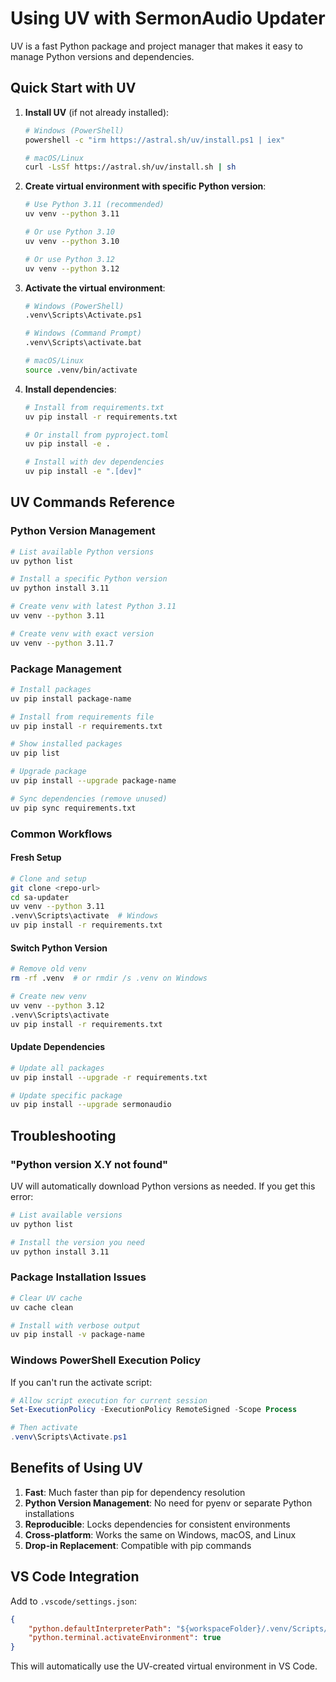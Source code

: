 # Using UV with SermonAudio Updater

UV is a fast Python package and project manager that makes it easy to manage Python versions and dependencies.

## Quick Start with UV

1. **Install UV** (if not already installed):
   ```bash
   # Windows (PowerShell)
   powershell -c "irm https://astral.sh/uv/install.ps1 | iex"
   
   # macOS/Linux
   curl -LsSf https://astral.sh/uv/install.sh | sh
   ```

2. **Create virtual environment with specific Python version**:
   ```bash
   # Use Python 3.11 (recommended)
   uv venv --python 3.11
   
   # Or use Python 3.10
   uv venv --python 3.10
   
   # Or use Python 3.12
   uv venv --python 3.12
   ```

3. **Activate the virtual environment**:
   ```bash
   # Windows (PowerShell)
   .venv\Scripts\Activate.ps1
   
   # Windows (Command Prompt)
   .venv\Scripts\activate.bat
   
   # macOS/Linux
   source .venv/bin/activate
   ```

4. **Install dependencies**:
   ```bash
   # Install from requirements.txt
   uv pip install -r requirements.txt
   
   # Or install from pyproject.toml
   uv pip install -e .
   
   # Install with dev dependencies
   uv pip install -e ".[dev]"
   ```

## UV Commands Reference

### Python Version Management
```bash
# List available Python versions
uv python list

# Install a specific Python version
uv python install 3.11

# Create venv with latest Python 3.11
uv venv --python 3.11

# Create venv with exact version
uv venv --python 3.11.7
```

### Package Management
```bash
# Install packages
uv pip install package-name

# Install from requirements file
uv pip install -r requirements.txt

# Show installed packages
uv pip list

# Upgrade package
uv pip install --upgrade package-name

# Sync dependencies (remove unused)
uv pip sync requirements.txt
```

### Common Workflows

#### Fresh Setup
```bash
# Clone and setup
git clone <repo-url>
cd sa-updater
uv venv --python 3.11
.venv\Scripts\activate  # Windows
uv pip install -r requirements.txt
```

#### Switch Python Version
```bash
# Remove old venv
rm -rf .venv  # or rmdir /s .venv on Windows

# Create new venv
uv venv --python 3.12
.venv\Scripts\activate
uv pip install -r requirements.txt
```

#### Update Dependencies
```bash
# Update all packages
uv pip install --upgrade -r requirements.txt

# Update specific package
uv pip install --upgrade sermonaudio
```

## Troubleshooting

### "Python version X.Y not found"
UV will automatically download Python versions as needed. If you get this error:
```bash
# List available versions
uv python list

# Install the version you need
uv python install 3.11
```

### Package Installation Issues
```bash
# Clear UV cache
uv cache clean

# Install with verbose output
uv pip install -v package-name
```

### Windows PowerShell Execution Policy
If you can't run the activate script:
```powershell
# Allow script execution for current session
Set-ExecutionPolicy -ExecutionPolicy RemoteSigned -Scope Process

# Then activate
.venv\Scripts\Activate.ps1
```

## Benefits of Using UV

1. **Fast**: Much faster than pip for dependency resolution
2. **Python Version Management**: No need for pyenv or separate Python installations
3. **Reproducible**: Locks dependencies for consistent environments
4. **Cross-platform**: Works the same on Windows, macOS, and Linux
5. **Drop-in Replacement**: Compatible with pip commands

## VS Code Integration

Add to `.vscode/settings.json`:
```json
{
    "python.defaultInterpreterPath": "${workspaceFolder}/.venv/Scripts/python.exe",
    "python.terminal.activateEnvironment": true
}
```

This will automatically use the UV-created virtual environment in VS Code.

